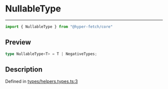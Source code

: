 

# NullableType

<div class="api-docs__separator" data-reactroot="">

---

</div><div class="api-docs__import" data-reactroot="">

```ts
import { NullableType } from "@hyper-fetch/core"
```

</div><div class="api-docs__section">

## Preview

</div><div class="api-docs__preview type single">

```ts
type NullableType<T> = T | NegativeTypes;
```

</div><div class="api-docs__section">

## Description

</div><div class="api-docs__description"><span class="api-docs__do-not-parse">



</span></div><p class="api-docs__definition">

Defined in [types/helpers.types.ts:3](https://github.com/BetterTyped/hyper-fetch/blob/0bdb96c0/packages/core/src/types/helpers.types.ts#L3)

</p>